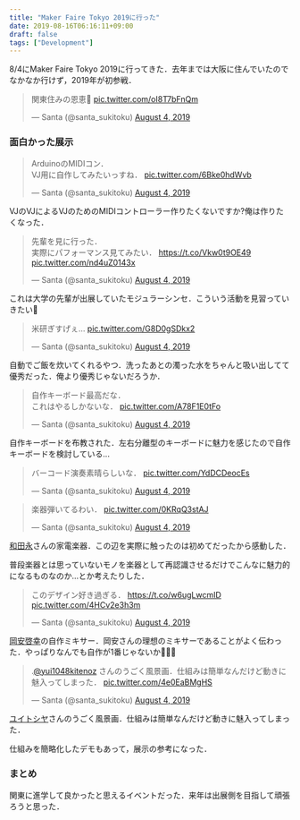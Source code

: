```yaml
---
title: "Maker Faire Tokyo 2019に行った"
date: 2019-08-16T06:16:11+09:00
draft: false
tags: ["Development"]
---
```


8/4にMaker Faire Tokyo 2019に行ってきた．去年までは大阪に住んでいたのでなかなか行けず，2019年が初参戦．

<blockquote class="twitter-tweet"><p lang="ja" dir="ltr">関東住みの恩恵💪 <a href="https://t.co/oI8T7bFnQm">pic.twitter.com/oI8T7bFnQm</a></p>&mdash; Santa (@santa_sukitoku) <a href="https://twitter.com/santa_sukitoku/status/1157814132374036485?ref_src=twsrc%5Etfw">August 4, 2019</a></blockquote> <script async src="https://platform.twitter.com/widgets.js" charset="utf-8"></script>

### 面白かった展示

<blockquote class="twitter-tweet" data-theme="light"><p lang="ja" dir="ltr">ArduinoのMIDIコン．<br>VJ用に自作してみたいっすね． <a href="https://t.co/6Bke0hdWvb">pic.twitter.com/6Bke0hdWvb</a></p>&mdash; Santa (@santa_sukitoku) <a href="https://twitter.com/santa_sukitoku/status/1157828988061884417?ref_src=twsrc%5Etfw">August 4, 2019</a></blockquote> <script async src="https://platform.twitter.com/widgets.js" charset="utf-8"></script>

VJのVJによるVJのためのMIDIコントローラー作りたくないですか?俺は作りたくなった．

<blockquote class="twitter-tweet"><p lang="ja" dir="ltr">先輩を見に行った．<br>実際にパフォーマンス見てみたい． <a href="https://t.co/Vkw0t9OE49">https://t.co/Vkw0t9OE49</a> <a href="https://t.co/nd4uZ0143x">pic.twitter.com/nd4uZ0143x</a></p>&mdash; Santa (@santa_sukitoku) <a href="https://twitter.com/santa_sukitoku/status/1157834506608377856?ref_src=twsrc%5Etfw">August 4, 2019</a></blockquote> <script async src="https://platform.twitter.com/widgets.js" charset="utf-8"></script>

これは大学の先輩が出展していたモジュラーシンセ．こういう活動を見習っていきたい💪

<blockquote class="twitter-tweet"><p lang="ja" dir="ltr">米研ぎすげぇ… <a href="https://t.co/G8D0gSDkx2">pic.twitter.com/G8D0gSDkx2</a></p>&mdash; Santa (@santa_sukitoku) <a href="https://twitter.com/santa_sukitoku/status/1157840315597770752?ref_src=twsrc%5Etfw">August 4, 2019</a></blockquote> <script async src="https://platform.twitter.com/widgets.js" charset="utf-8"></script>

自動でご飯を炊いてくれるやつ．洗ったあとの濁った水をちゃんと吸い出してて優秀だった．俺より優秀じゃないだろうか．

<blockquote class="twitter-tweet"><p lang="ja" dir="ltr">自作キーボード最高だな．<br>これはやるしかないな． <a href="https://t.co/A78F1E0tFo">pic.twitter.com/A78F1E0tFo</a></p>&mdash; Santa (@santa_sukitoku) <a href="https://twitter.com/santa_sukitoku/status/1157857015936372737?ref_src=twsrc%5Etfw">August 4, 2019</a></blockquote> <script async src="https://platform.twitter.com/widgets.js" charset="utf-8"></script>

自作キーボードを布教された．左右分離型のキーボードに魅力を感じたので自作キーボードを検討している...

<blockquote class="twitter-tweet"><p lang="ja" dir="ltr">バーコード演奏素晴らしいな． <a href="https://t.co/YdDCDeocEs">pic.twitter.com/YdDCDeocEs</a></p>&mdash; Santa (@santa_sukitoku) <a href="https://twitter.com/santa_sukitoku/status/1157857891740635136?ref_src=twsrc%5Etfw">August 4, 2019</a></blockquote> <script async src="https://platform.twitter.com/widgets.js" charset="utf-8"></script>

<blockquote class="twitter-tweet"><p lang="ja" dir="ltr">楽器弾いてるわい． <a href="https://t.co/0KRqQ3stAJ">pic.twitter.com/0KRqQ3stAJ</a></p>&mdash; Santa (@santa_sukitoku) <a href="https://twitter.com/santa_sukitoku/status/1157863846012321794?ref_src=twsrc%5Etfw">August 4, 2019</a></blockquote> <script async src="https://platform.twitter.com/widgets.js" charset="utf-8"></script>

[和田永](https://twitter.com/crab_feet)さんの家電楽器．この辺を実際に触ったのは初めてだったから感動した．

普段楽器とは思っていないモノを楽器として再認識させるだけでこんなに魅力的になるものなのか...とか考えたりした．

<blockquote class="twitter-tweet"><p lang="ja" dir="ltr">このデザイン好き過ぎる． <a href="https://t.co/w6ugLwcmID">https://t.co/w6ugLwcmID</a> <a href="https://t.co/4HCv2e3h3m">pic.twitter.com/4HCv2e3h3m</a></p>&mdash; Santa (@santa_sukitoku) <a href="https://twitter.com/santa_sukitoku/status/1157886033473576962?ref_src=twsrc%5Etfw">August 4, 2019</a></blockquote> <script async src="https://platform.twitter.com/widgets.js" charset="utf-8"></script>

[岡安啓幸](https://twitter.com/akiyukiokayasu)の自作ミキサー．岡安さんの理想のミキサーであることがよく伝わった．やっぱりなんでも自作が1番じゃないか🤔🤔🤔

<blockquote class="twitter-tweet"><p lang="ja" dir="ltr">.<a href="https://twitter.com/yui1048kitenoz?ref_src=twsrc%5Etfw">@yui1048kitenoz</a> さんのうごく風景画．仕組みは簡単なんだけど動きに魅入ってしまった． <a href="https://t.co/4e0EaBMgHS">pic.twitter.com/4e0EaBMgHS</a></p>&mdash; Santa (@santa_sukitoku) <a href="https://twitter.com/santa_sukitoku/status/1157923205568270347?ref_src=twsrc%5Etfw">August 4, 2019</a></blockquote> <script async src="https://platform.twitter.com/widgets.js" charset="utf-8"></script>

[ユイトシヤ](https://twitter.com/yui1048kitenoz)さんのうごく風景画．仕組みは簡単なんだけど動きに魅入ってしまった．

仕組みを簡略化したデモもあって，展示の参考になった．

### まとめ

関東に進学して良かったと思えるイベントだった．来年は出展側を目指して頑張ろうと思った．